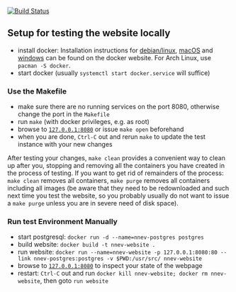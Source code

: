 [![Build Status](https://travis-ci.com/nnev/website.svg?branch=master)](https://travis-ci.com/nnev/website)

## Setup for testing the website locally

  * install docker: Installation instructions for [debian/linux](https://docs.docker.com/engine/installation/linux/docker-ce/debian/), [macOS](https://docs.docker.com/docker-for-mac/install/) and [windows](https://docs.docker.com/docker-for-windows/install/) can be found on the docker website. For Arch Linux, use `pacman -S docker`.
  * start docker (usually `systemctl start docker.service` will suffice)

### Use the Makefile

  * make sure there are no running services on the port 8080, otherwise change the port in the `Makefile`
  * run `make` (with docker privileges, e.g. as root)
  * browse to [`127.0.0.1:8080`](http://127.0.0.1:8080) or issue `make open` beforehand
  * when you are done, `Ctrl-C` out and rerun `make` to update the test instance with your new changes

After testing your changes, `make clean` provides a convenient way to clean up after you, stopping and removing all the containers you have created in the process of testing.
If you want to get rid of remainders of the process: `make clean` removes all containers, `make purge` removes all containers including all images (be aware that they need to be redownloaded and such next time you test the website, so you probably usually do not want to issue a `make purge` unless you are in severe need of disk space).

### Run test Environment Manually

  * start postgresql: `docker run -d --name=nnev-postgres postgres`
  * build website: `docker build -t nnev-website .`
  * run website: `docker run --name=nnev-website -p 127.0.0.1:8080:80 --link nnev-postgres:postgres -v $PWD:/usr/src/ nnev-website`
  * browse to [`127.0.0.1:8080`](http://127.0.0.1:8080) to inspect your state of the webpage
  * restart: `Ctrl-C` out and run `docker kill nnev-website; docker rm nnev-website`, then goto `run website`
